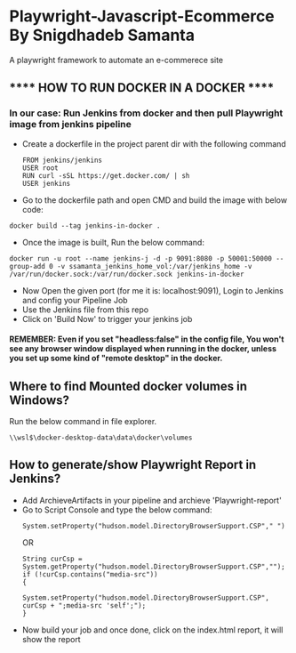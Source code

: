 # Playwright-Javascript-Ecommerce By Snigdhadeb Samanta
A playwright framework to automate an e-commerece site

 ## **** HOW TO RUN DOCKER IN A DOCKER **** ##

 ### In our case: Run Jenkins from docker and then pull Playwright image from jenkins pipeline ###

<ul>
  <li>Create a dockerfile in the project parent dir with the following command</li>
  
  ```
  FROM jenkins/jenkins
  USER root
  RUN curl -sSL https://get.docker.com/ | sh
  USER jenkins
  ```
  <li>Go to the dockerfile path and open CMD and build the image with below code:</li>
</ul>


```
docker build --tag jenkins-in-docker .
```

<ul>
  <li>Once the image is built, Run the below command:</li>
</ul>

```
docker run -u root --name jenkins-j -d -p 9091:8080 -p 50001:50000 --group-add 0 -v ssamanta_jenkins_home_vol:/var/jenkins_home -v /var/run/docker.sock:/var/run/docker.sock jenkins-in-docker
```
<ul>
  <li>Now Open the given port (for me it is: localhost:9091), Login to Jenkins and config your Pipeline Job</li>
  <li>Use the Jenkins file from this repo</li>
  <li>Click on 'Build Now' to trigger your jenkins job</li>
</ul>

#### REMEMBER: Even if you set "headless:false" in the config file, You won't see any browser window displayed when running in the docker, unless you set up some kind of "remote desktop" in the docker.

## Where to find Mounted docker volumes in Windows?
Run the below command in file explorer.
```
\\wsl$\docker-desktop-data\data\docker\volumes
```

## How to generate/show Playwright Report in Jenkins? 
<ul>
  <li>Add ArchieveArtifacts in your pipeline and archieve 'Playwright-report'</li>
  <li>Go to Script Console and type the below command:</li>
 
 ```
 System.setProperty("hudson.model.DirectoryBrowserSupport.CSP"," ")
 ```
 OR
 ```
 String curCsp = System.getProperty("hudson.model.DirectoryBrowserSupport.CSP","");
if (!curCsp.contains("media-src"))
{
       System.setProperty("hudson.model.DirectoryBrowserSupport.CSP", curCsp + ";media-src 'self';");
}
 ```
 
  <li>Now build your job and once done, click on the index.html report, it will show the report</li>
</ul>
